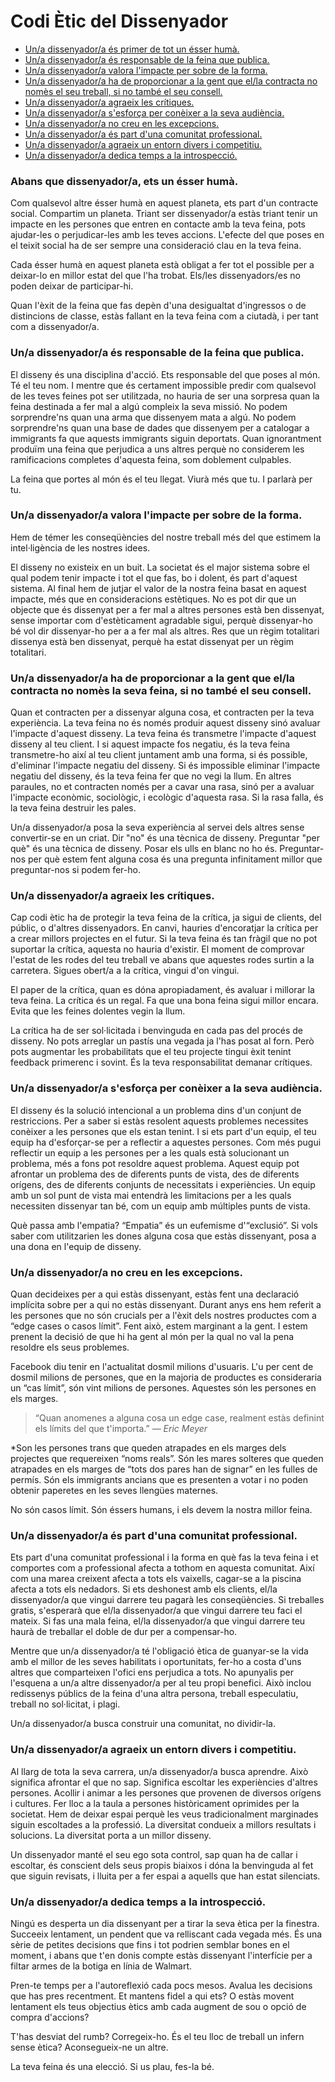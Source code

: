 # Codi Ètic del Dissenyador

- [Un/a dissenyador/a és primer de tot un ésser humà.](abans-que-dissenyador/a,-ets-un-ésser-humà)
- [Un/a dissenyador/a és responsable de la feina que publica.](un/a-dissenyador/a-es-responsable-de-la-feina-que-publica)
- [Un/a dissenyador/a valora l'impacte per sobre de la forma.](un/a-dissenyador/a-valora-l'impacte-per-sobre-de-la-forma)
- [Un/a dissenyador/a ha de proporcionar a la gent que el/la contracta no nomès el seu treball, si no també el seu consell.](un/a-dissenyador/a-ha-de-proporcionar-a-la-gent-que-el/la-contracta-no-nomès-la-seva-feina,-si-no-també-el-seu-consell)
- [Un/a dissenyador/a agraeix les crítiques.](un/a-dissenyador/a-agraeix-les-crítiques)
- [Un/a dissenyador/a s'esforça per conèixer a la seva audiència.](un/a-dissenyador/a-s'esforça-per-conèixer-a-la-seva-audiència)
- [Un/a dissenyador/a no creu en les excepcions.](un/a-dissenyador/a-no-creu-en-les-excepcions)
- [Un/a dissenyador/a és part d'una comunitat professional.](Un/a-dissenyador/a-és-part-d'una-comunitat-professional)
- [Un/a dissenyador/a agraeix un entorn divers i competitiu.](un/a-dissenyador/a-agraeix-un-entorn-divers-i-competitiu)
- [Un/a dissenyador/a dedica temps a la introspecció.](un/a-dissenyador/a-dedica-temps-a-la-introspecció)


### Abans que dissenyador/a, ets un ésser humà. 

Com qualsevol altre ésser humà en aquest planeta, ets part d'un contracte social. Compartim un planeta. Triant ser dissenyador/a estàs triant tenir un impacte en les persones que entren en contacte amb la teva feina, pots ajudar-les o perjudicar-les amb les teves accions. L'efecte del que poses en el teixit social ha de ser sempre una consideració clau en la teva feina.

Cada ésser humà en aquest planeta està obligat a fer tot el possible per a deixar-lo en millor estat del que l'ha trobat. Els/les dissenyadors/es no poden deixar de participar-hi.

Quan l'èxit de la feina que fas depèn d'una desigualtat d'ingressos o de distincions de classe, estàs fallant en la teva feina com a ciutadà, i per tant com a dissenyador/a.

### Un/a dissenyador/a és responsable de la feina que publica.

El disseny és una disciplina d'acció. Ets responsable del que poses al món. Té el teu nom. I mentre que és certament impossible predir com qualsevol de les teves feines pot ser utilitzada, no hauria de ser una sorpresa quan la feina destinada a fer mal a algú compleix la seva missió. No podem sorprendre'ns quan una arma que dissenyem mata a algú. No podem sorprendre'ns quan una base de dades que dissenyem per a catalogar a immigrants fa que aquests immigrants siguin deportats. Quan ignorantment produïm una feina que perjudica a uns altres perquè no considerem les ramificacions completes d'aquesta feina, som doblement culpables.

La feina que portes al món és el teu llegat. Viurà més que tu. I parlarà per tu.

### Un/a dissenyador/a valora l'impacte per sobre de la forma.

Hem de témer les conseqüències del nostre treball més del que estimem la intel·ligència de les nostres idees.

El disseny no existeix en un buit. La societat és el major sistema sobre el qual podem tenir impacte i tot el que fas, bo i dolent, és part d'aquest sistema. Al final hem de jutjar el valor de la nostra feina basat en aquest impacte, més que en consideracions estètiques. No es pot dir que un objecte que és dissenyat per a fer mal a altres persones està ben dissenyat, sense importar com d'estèticament agradable sigui, perquè dissenyar-ho bé vol dir dissenyar-ho per a a fer mal als altres. Res que un règim totalitari dissenya està ben dissenyat, perquè ha estat dissenyat per un règim totalitari.

### Un/a dissenyador/a ha de proporcionar a la gent que el/la contracta no nomès la seva feina, si no també el seu consell.

Quan et contracten per a dissenyar alguna cosa, et contracten per la teva experiència. La teva feina no és només produir aquest disseny sinó avaluar l'impacte d'aquest disseny. La teva feina és transmetre l'impacte d'aquest disseny al teu client. I si aquest impacte fos negatiu, és la teva feina transmetre-ho així al teu client juntament amb una forma, si és possible, d'eliminar l'impacte negatiu del disseny. Si és impossible eliminar l'impacte negatiu del disseny, és la teva feina fer que no vegi la llum. En altres paraules, no et contracten només per a cavar una rasa, sinó per a avaluar l'impacte econòmic, sociològic, i ecològic d'aquesta rasa. Si la rasa falla, és la teva feina destruir les pales.

Un/a dissenyador/a posa la seva experiència al servei dels altres sense convertir-se en un criat. Dir "no" és una tècnica de disseny. Preguntar "per què" és una tècnica de disseny. Posar els ulls en blanc no ho és. Preguntar-nos per què estem fent alguna cosa és una pregunta infinitament millor que preguntar-nos si podem fer-ho.

### Un/a dissenyador/a agraeix les crítiques.

Cap codi ètic ha de protegir la teva feina de la crítica, ja sigui de clients, del públic, o d'altres dissenyadors. En canvi, hauries d'encoratjar la crítica per a crear millors projectes en el futur. Si la teva feina és tan fràgil que no pot suportar la crítica, aquesta no hauria d'existir. El moment de comprovar l'estat de les rodes del teu treball ve abans que aquestes rodes surtin a la carretera. Sigues obert/a a la crítica, vingui d'on vingui.

El paper de la crítica, quan es dóna apropiadament, és avaluar i millorar la teva feina. La crítica és un regal. Fa que una bona feina sigui millor encara. Evita que les feines dolentes vegin la llum.

La crítica ha de ser sol·licitada i benvinguda en cada pas del procés de disseny. No pots arreglar un pastís una vegada ja l'has posat al forn. Però pots augmentar les probabilitats que el teu projecte tingui èxit tenint feedback primerenc i sovint. És la teva responsabilitat demanar crítiques.

### Un/a dissenyador/a s'esforça per conèixer a la seva audiència.

El disseny és la solució intencional a un problema dins d'un conjunt de restriccions. Per a saber si estàs resolent aquests problemes necessites conèixer a les persones que els estan tenint. I si ets part d'un equip, el teu equip ha d'esforçar-se per a reflectir a aquestes persones. Com més pugui reflectir un equip a les persones per a les quals està solucionant un problema, més a fons pot resoldre aquest problema. Aquest equip pot afrontar un problema des de diferents punts de vista, des de diferents orígens, des de diferents conjunts de necessitats i experiències. Un equip amb un sol punt de vista mai entendrà les limitacions per a les quals necessiten dissenyar tan bé, com un equip amb múltiples punts de vista.

Què passa amb l'empatia? “Empatia” és un eufemisme d'“exclusió”. Si vols saber com utilitzarien les dones alguna cosa que estàs dissenyant, posa a una dona en l'equip de disseny.

### Un/a dissenyador/a no creu en les excepcions.

Quan decideixes per a qui estàs dissenyant, estàs fent una declaració implícita sobre per a qui no estàs dissenyant. Durant anys ens hem referit a les persones que no són crucials per a l'èxit dels nostres productes com a “edge cases o casos límit”. Fent això, estem marginant a la gent. I estem prenent la decisió de que hi ha gent al món per la qual no val la pena resoldre els seus problemes.

Facebook diu tenir en l'actualitat dosmil milions d'usuaris. L'u per cent de dosmil milions de persones, que en la majoria de productes es consideraria un “cas límit”, són vint milions de persones. Aquestes són les persones en els marges.

> “Quan anomenes a alguna cosa un edge case, realment estàs definint els
> límits del que t'importa.” — *Eric Meyer*

*Son les persones trans que queden atrapades en els marges dels projectes que requereixen “noms reals”. Són les mares solteres que queden atrapades en els marges de “tots dos pares han de signar” en les fulles de permís. Són els immigrants ancians que es presenten a votar i no poden obtenir paperetes en les seves llengües maternes.

No són casos límit. Són éssers humans, i els devem la nostra millor feina.

### Un/a dissenyador/a és part d'una comunitat professional.

Ets part d'una comunitat professional i la forma en què fas la teva feina i et comportes com a professional afecta a tothom en aquesta comunitat. Així com una marea creixent afecta a tots els vaixells, cagar-se a la piscina afecta a tots els nedadors. Si ets deshonest amb els clients, el/la dissenyador/a que vingui darrere teu pagarà les conseqüències. Si treballes gratis, s'esperarà que el/la dissenyador/a que vingui darrere teu faci el mateix. Si fas una mala feina, el/la dissenyador/a que vingui darrere teu haurà de treballar el doble de dur per a compensar-ho.

Mentre que un/a dissenyador/a té l'obligació ètica de guanyar-se la vida amb el millor de les seves habilitats i oportunitats, fer-ho a costa d'uns altres que comparteixen l'ofici ens perjudica a tots. No apunyalis per l'esquena a un/a altre dissenyador/a per al teu propi benefici. Això inclou redissenys públics de la feina d'una altra persona, treball especulatiu, treball no sol·licitat, i plagi.

Un/a dissenyador/a busca construir una comunitat, no dividir-la.

### Un/a dissenyador/a agraeix un entorn divers i competitiu.

Al llarg de tota la seva carrera, un/a dissenyador/a busca aprendre. Això significa afrontar el que no sap. Significa escoltar les experiències d'altres persones. Acollir i animar a les persones que provenen de diversos orígens i cultures. Fer lloc a la taula a persones històricament oprimides per la societat. Hem de deixar espai perquè les veus tradicionalment marginades siguin escoltades a la professió. La diversitat condueix a millors resultats i solucions. La diversitat porta a un millor disseny.

Un dissenyador manté el seu ego sota control, sap quan ha de callar i escoltar, és conscient dels seus propis biaixos i dóna la benvinguda al fet que siguin revisats, i lluita per a fer espai a aquells que han estat silenciats.

### Un/a dissenyador/a dedica temps a la introspecció.

Ningú es desperta un dia dissenyant per a tirar la seva ètica per la finestra. Succeeix lentament, un pendent que va relliscant cada vegada més. És una sèrie de petites decisions que fins i tot podrien semblar bones en el moment, i abans que t'en donis compte estàs dissenyant l'interfície per a filtar armes de la botiga en línia de Walmart.

Pren-te temps per a l'autoreflexió cada pocs mesos. Avalua les decisions que has pres recentment. Et mantens fidel a qui ets? O estàs movent lentament els teus objectius ètics amb cada augment de sou o opció de compra d'accions?

T'has desviat del rumb? Corregeix-ho. És el teu lloc de treball un infern sense ètica? Aconsegueix-ne un altre.

La teva feina és una elecció. Si us plau, fes-la bé.

